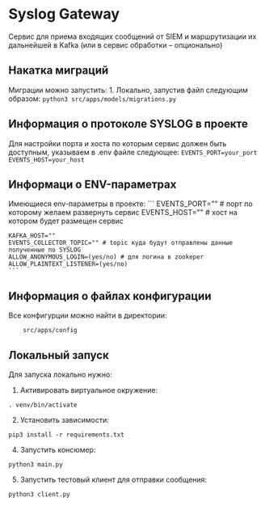 # Syslog Gateway

Сервис для приема входящих сообщений от SIEM и маршрутизации их дальнейшей в Kafka (или в сервис обработки – опционально)

## Накатка миграций
Миграции можно запустить:
    1. Локально, запустив файл следующим образом:
        ```
        python3 src/apps/models/migrations.py
        ```

## Информация о протоколе SYSLOG в проекте
Для настройки порта и хоста по которым сервис должен быть доступным, указываем в .env файле следующее:
    ```
    EVENTS_PORT=your_port
    EVENTS_HOST=your_host
    ```

## Информаци о ENV-параметрах
Имеющиеся env-параметры в проекте:
    ```
    EVENTS_PORT=""  # порт по которому желаем развернуть сервис
    EVENTS_HOST=""  # хост на котором будет размещен сервис

    KAFKA_HOST=""
    EVENTS_COLLECTOR_TOPIC="" # topic куда будут отправлены данные полученные по SYSLOG
    ALLOW_ANONYMOUS_LOGIN=(yes/no) # для логина в zookeper
    ALLOW_PLAINTEXT_LISTENER=(yes/no)
    ```

## Информация о файлах конфигурации
Все конфигурции можно найти в директории:
```
    src/apps/config
```

## Локальный запуск

Для запуска локально нужно:
1. Активировать виртуальное окружение: 
```
. venv/bin/activate
```
2. Установить зависимости: 
```
pip3 install -r requirements.txt
```

4. Запустить консюмер: 
``` 
python3 main.py
```
5. Запустить тестовый клиент для отправки сообщения:
```
python3 client.py
```